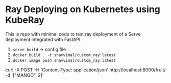 # Ray Deploying on Kubernetes using KubeRay

This is repo with minimal code to test ray deployment of a Serve deployment integrated with FastAPI.

1. `serve build` -> config file
2. `docker build . -t shavvimal/custom_ray:latest`
3. `docker image push shavvimal/custom_ray:latest`

curl -X POST -H 'Content-Type: application/json' http://localhost:8000/fruit/ -d '["MANGO", 2]'
